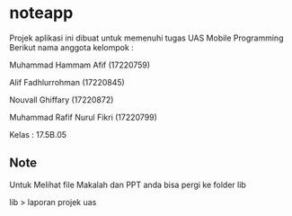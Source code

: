 # noteapp

Projek aplikasi ini dibuat untuk memenuhi tugas UAS Mobile Programming
Berikut nama anggota kelompok :

Muhammad Hammam Afif (17220759)

Alif Fadhlurrohman (17220845)

Nouvall Ghiffary (17220872)

Muhammad Rafif Nurul Fikri (17220799)

Kelas : 17.5B.05

## Note

Untuk Melihat file Makalah dan PPT anda bisa pergi ke folder lib

lib > laporan projek uas
